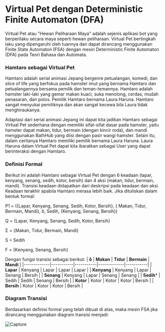 
# Virtual Pet dengan Deterministic Finite Automaton (DFA)
Virtual Pet atau "Hewan Peliharaan Maya" adalah sejenis aplikasi bot yang berperilaku secara maya seperti hewan peliharaan. Virtual Pet bertingkah laku yang dipengaruhi oleh tuannya dan dapat dirancang menggunakan Finite State Automaton (FSA) dengan mesin Deterministic Finite Automaton (DFA) pada Teori Bahasa dan Automata.

### Hamtaro sebagai Virtual Pet
Hamtaro adalah serial animasi Jepang bergenre petualangan, komedi, dan slice of life yang berfokus pada hamster imut yang bernama Hamtaro dan petualangannya bersama pemilik dan teman-temannya. Hamtaro adalah hamster laki-laki yang gemar makan kuaci, suka menolong, cerdas, mudah penasaran, dan polos. Pemilik Hamtaro bernama Laura Haruna. Hamtaro sangat menyukai pemiliknya dan akan sangat kecewa bila Laura tidak menghiraukanya.

Adaptasi dari serial animasi Jepang ini dapat kita jadikan Hamtaro sebagai Virtual Pet sederhana dengan memiliki sifat-sifat dasar pada hamster, yaitu hamster dapat makan, tidur, bermain (dengan kincir roda), dan mandi menggunakan BathHub yang diisi dengan pasir wangi hamster. Selain itu, dalam ceritanya Hamtaro memiliki pemilik bernama Laura Haruna. Laura Haruna dalam Virtual Pet dapat kita ibaratkan sebagai User yang dapat berinteraksi dengan Hamtaro.

### Definisi Formal
Berikut ini adalah Hamtaro sebagai Virtual Pet dengan 6 keadaan (lapar, kenyang, senang, sedih, kotor, bersih) dan 4 aksi (makan, tidur, bermain, mandi). Transisi keadaan didapatkan dari deskripsi pada keadaan dan aksi. Keadaan terakhir apabila Hamtaro merasa lebih baik. 
Jika dituliskan dalam bentuk formal:

P1 = ({Lapar, Kenyang, Senang, Sedih, Kotor, Bersih}, { Makan, Tidur, Bermain, Mandi}, δ, Sedih, {Kenyang, Senang, Bersih})

Q = {Lapar, Kenyang, Senang, Sedih, Kotor, Bersih}

Σ = {Makan, Tidur, Bermain, Mandi}

S = Sedih

F = {Kenyang, Senang, Bersih}

Dengan fungsi transisi sebagai berikut:
| **δ**       | **Makan** | **Tidur** | **Bermain** | **Mandi** |
|-------------|-----------|-----------|-------------|-----------|
| **Lapar**   | Kenyang   | Lapar     | Lapar       | Lapar     |
| **Kenyang** | Kenyang   | Lapar     | Senang      | Bersih    |
| **Senang**  | Kenyang   | Lapar     | Senang      | Senang    |
| **Sedih***  | Sedih     | Sedih     | Senang      | Bersih    |
| **Kotor**   | Kotor     | Kotor     | Kotor       | Bersih    |
| **Bersih**  | Kotor     | Kotor     | Kotor       | Bersih    |

### Diagram Transisi
Berdasarkan definisi formal yang telah dibuat di atas, maka mesin FSA jika dirancang menggunakan diagram transisi menjadi:

![Capture](https://user-images.githubusercontent.com/85800672/162574871-6115827d-51e0-4a49-935d-1b77f8ad4e50.PNG)

